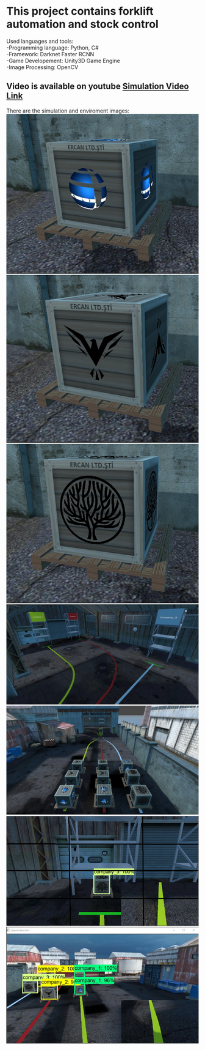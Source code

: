 # This project contains forklift automation and stock control 
Used languages and tools:<br/>
-Programming language: Python, C#<br/>
-Framework: Darknet  Faster RCNN<br/>
-Game Developement: Unity3D Game Engine<br/>
-Image Processing: OpenCV<br/>
## Video is available on youtube [Simulation Video Link](https://www.youtube.com/watch?v=nJC3Y_SUnbw)
There are the simulation and enviroment images:<br/>
![stuff1](images/malzeme1.png)
![stuff2](images/malzeme2.png)
![stuff3](images/malzeme3.png)
![inWarehouse](images/inWarehouse.png)
![backstage](images/backstage.png)
![detection](images/detection.png)
![object_detection_screen](images/object_detection_screen1.png)
